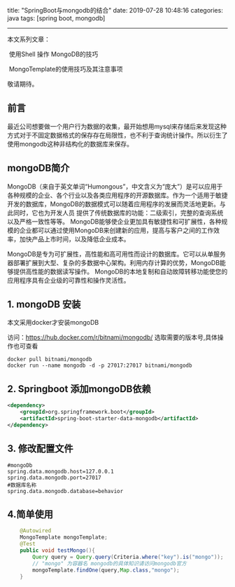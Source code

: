 title: "SpringBoot与mongodb的结合"
date: 2019-07-28 10:48:16
categories: java
tags: [spring boot, mongodb]

----



本文系列文章：

​	使用Shell 操作 MongoDB的技巧

​	MongoTemplate的使用技巧及其注意事项

敬请期待。

## 前言

最近公司想要做一个用户行为数据的收集，最开始想用mysql来存储后来发现这种方式对于不固定数据格式的保存存在局限性，也不利于查询统计操作。所以衍生了使用mongodb这种非结构化的数据库来保存。

## mongoDB简介

MongoDB（来自于英文单词“Humongous”，中文含义为“庞大”）是可以应用于各种规模的企业、各个行业以及各类应用程序的开源数据库。作为一个适用于敏捷开发的数据库，MongoDB的数据模式可以随着应用程序的发展而灵活地更新。与此同时，它也为开发人员 提供了传统数据库的功能：二级索引，完整的查询系统以及严格一致性等等。 MongoDB能够使企业更加具有敏捷性和可扩展性，各种规模的企业都可以通过使用MongoDB来创建新的应用，提高与客户之间的工作效率，加快产品上市时间，以及降低企业成本。

MongoDB是专为可扩展性，高性能和高可用性而设计的数据库。它可以从单服务器部署扩展到大型、复杂的多数据中心架构。利用内存计算的优势，MongoDB能够提供高性能的数据读写操作。 MongoDB的本地复制和自动故障转移功能使您的应用程序具有企业级的可靠性和操作灵活性。

<!-- more -->

## 1. mongoDB 安装

本文采用docker才安装mongoDB

访问：<https://hub.docker.com/r/bitnami/mongodb/>  选取需要的版本号,具体操作也可查看

```shell
docker pull bitnami/mongodb
docker run --name mongodb -d -p 27017:27017 bitnami/mongodb
```

## 2. Springboot 添加mongoDB依赖

```xml
<dependency>
    <groupId>org.springframework.boot</groupId>
    <artifactId>spring-boot-starter-data-mongodb</artifactId>
</dependency>
```

## 3. 修改配置文件

```properties
#mongoDb
spring.data.mongodb.host=127.0.0.1
spring.data.mongodb.port=27017
#数据库名称
spring.data.mongodb.database=behavior 
```

## 4.简单使用

```java
    @Autowired 
    MongoTemplate mongoTemplate;
    @Test
    public void testMongo(){
        Query query = Query.query(Criteria.where("key").is("mongo"));
        // "mongo" 为容器名 mongodb的具体知识请访问mongodb官方
        mongoTemplate.findOne(query,Map.class,"mongo");
    }
```

